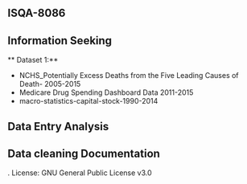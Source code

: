 ## ISQA-8086
## Information Seeking
** Dataset 1:**
* NCHS_Potentially Excess Deaths from the Five Leading Causes of Death- 2005-2015
* Medicare Drug Spending Dashboard Data 2011-2015
* macro-statistics-capital-stock-1990-2014
## Data Entry Analysis
## Data cleaning Documentation
. License: GNU General Public License v3.0
